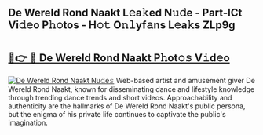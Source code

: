 ## De Wereld Rond Naakt L𝚎a𝚔ed N𝚞𝚍e - Part-ICt Vi𝚍𝚎o P𝚑𝚘tos - H𝚘𝚝 O𝚗𝚕yf𝚊ns L𝚎a𝚔s ZLp9g

# <h2><a href="http://kfeskx7.oniu.top/?m=De+Wereld+Rond+Naakt">🔗👉 🔴 De Wereld Rond Naakt P𝚑ot𝚘𝚜 V𝚒d𝚎o</a></h2>

[![De Wereld Rond Naakt Nu𝚍e𝚜](https://i.imgur.com/0qMVB7G.gif)](http://kfeskx7.oniu.top/?m=De+Wereld+Rond+Naakt)
Web-based artist and amusement giver De Wereld Rond Naakt, known for disseminating dance and lifestyle knowledge through trending dance trends and short videos. Approachability and authenticity are the hallmarks of De Wereld Rond Naakt's public persona, but the enigma of his private life continues to captivate the public's imagination.  
